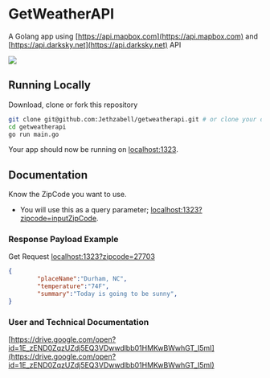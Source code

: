 # GetWeatherAPI

A Golang app using [https://api.mapbox.com](https://api.mapbox.com) and [https://api.darksky.net](https://api.darksky.net) API

![](https://media.giphy.com/media/Kxn91DBk5zGhcuWXoi/giphy.gif)

## Running Locally

Download, clone or fork this repository

```sh
git clone git@github.com:Jethzabell/getweatherapi.git # or clone your own fork
cd getweatherapi
go run main.go
```

Your app should now be running on [localhost:1323](http://localhost:1323/).

## Documentation

Know the ZipCode you want to use.
- You will use this as a query parameter; [localhost:1323?zipcode=inputZipCode](http://localhost:1323?zipcode=inputZipCode).

### Response Payload Example
Get Request  [localhost:1323?zipcode=27703](http://localhost:1323?zipcode=27703)

```json
{
		"placeName":"Durham, NC",
		"temperature":"74F",
		"summary":"Today is going to be sunny",
}
```

### User and Technical Documentation
[https://drive.google.com/open?id=1E_zEND0ZqzUZdj5EQ3VDwwdlbb01HMKwBWwhGT_I5mI](https://drive.google.com/open?id=1E_zEND0ZqzUZdj5EQ3VDwwdlbb01HMKwBWwhGT_I5mI)
